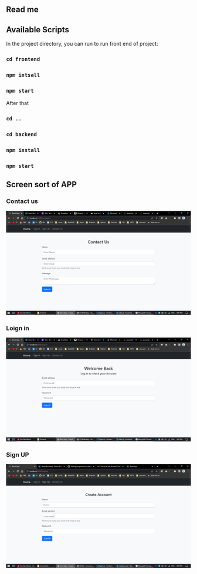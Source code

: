 ## Read me

## Available Scripts

In the project directory, you can run to run front end of project:

### `cd frontend`

### `npm intsall`

### `npm start`

After that

### `cd ..`

### `cd backend`

### `npm install`

### `npm start`

## Screen sort of APP

### Contact us

<img src="screen sort/1.png" alt="image text" title="imae Title" />

### Loign in

<img src="screen sort/2.png" alt="image text" title="imae Title" />

### Sign UP

<img src="screen sort/3.png" alt="image text" title="imae Title" />

